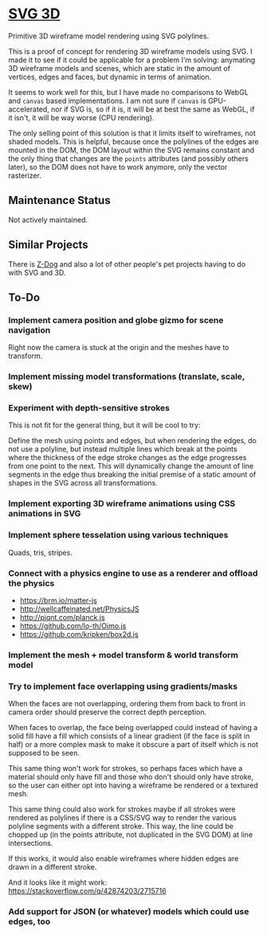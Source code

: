 # [SVG 3D](https://tomashubelbauer.github.io/svg-3d)

Primitive 3D wireframe model rendering using SVG polylines.

This is a proof of concept for rendering 3D wireframe models using SVG. I made
it to see if it could be applicable for a problem I'm solving: anymating 3D
wireframe models and scenes, which are static in the amount of vertices, edges
and faces, but dynamic in terms of animation.

It seems to work well for this, but I have made no comparisons to WebGL and
`canvas` based implementations. I am not sure if `canvas` is GPU-accelerated,
nor if SVG is, so if it is, it will be at best the same as WebGL, if it isn't,
it will be way worse (CPU rendering).

The only selling point of this solution is that it limits itself to wireframes,
not shaded models. This is helpful, because once the polylines of the edges are
mounted in the DOM, the DOM layout within the SVG remains constant and the only
thing that changes are the `points` attributes (and possibly others later), so
the DOM does not have to work anymore, only the vector rasterizer.

## Maintenance Status

Not actively maintained.

## Similar Projects

There is [Z-Dog](https://zzz.dog/) and also a lot of other people's pet projects
having to do with SVG and 3D.

## To-Do

### Implement camera position and globe gizmo for scene navigation

Right now the camera is stuck at the origin and the meshes have to transform.

### Implement missing model transformations (translate, scale, skew)

### Experiment with depth-sensitive strokes

This is not fit for the general thing, but it will be cool to try:

Define the mesh using points and edges, but when rendering the edges, do not use
a polyline, but instead multiple lines which break at the points where the
thickness of the edge stroke changes as the edge progresses from one point to
the next. This will dynamically change the amount of line segments in the edge
thus breaking the initial premise of a static amount of shapes in the SVG across
all transformations.

### Implement exporting 3D wireframe animations using CSS animations in SVG

### Implement sphere tesselation using various techniques

Quads, tris, stripes.

### Connect with a physics engine to use as a renderer and offload the physics

- https://brm.io/matter-js
- http://wellcaffeinated.net/PhysicsJS
- http://piqnt.com/planck.js
- https://github.com/lo-th/Oimo.js
- https://github.com/kripken/box2d.js

### Implement the mesh + model transform & world transform model

### Try to implement face overlapping using gradients/masks

When the faces are not overlapping, ordering them from back to front in camera
order should preserve the correct depth perception.

When faces to overlap, the face being overlapped could instead of having a solid
fill have a fill which consists of a linear gradient (if the face is split in
half) or a more complex mask to make it obscure a part of itself which is not
supposed to be seen.

This same thing won't work for strokes, so perhaps faces which have a material
should only have fill and those who don't should only have stroke, so the user
can either opt into having a wireframe be rendered or a textured mesh.

This same thing could also work for strokes maybe if all strokes were rendered
as polylines if there is a CSS/SVG way to render the various polyline segments
with a different stroke. This way, the line could be chopped up (in the points
attribute, not duplicated in the SVG DOM) at line intersections.

If this works, it would also enable wireframes where hidden edges are drawn in a
different stroke.

And it looks like it might work: https://stackoverflow.com/q/42874203/2715716

### Add support for JSON (or whatever) models which could use edges, too
